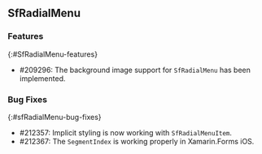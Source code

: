 ## SfRadialMenu

### Features
{:#SfRadialMenu-features}

* \#209296: The background image support for `SfRadialMenu` has been implemented.

### Bug Fixes
{:#sfRadialMenu-bug-fixes}

* \#212357: Implicit styling is now working with `SfRadialMenuItem`.
* \#212367: The `SegmentIndex` is working properly in Xamarin.Forms iOS.